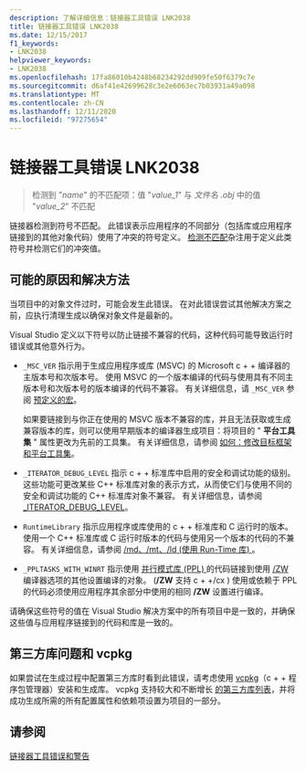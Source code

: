 ```yaml
---
description: 了解详细信息：链接器工具错误 LNK2038
title: 链接器工具错误 LNK2038
ms.date: 12/15/2017
f1_keywords:
- LNK2038
helpviewer_keywords:
- LNK2038
ms.openlocfilehash: 17fa86010b4248b68234292dd909fe50f6379c7e
ms.sourcegitcommit: d6af41e42699628c3e2e6063ec7b03931a49a098
ms.translationtype: MT
ms.contentlocale: zh-CN
ms.lasthandoff: 12/11/2020
ms.locfileid: "97275654"
---
```

# <a name="linker-tools-error-lnk2038"></a>链接器工具错误 LNK2038

> 检测到 "*name*" 的不匹配项：值 "*value_1*" 与 *文件名 .obj* 中的值 "*value_2*" 不匹配

链接器检测到符号不匹配。 此错误表示应用程序的不同部分（包括库或应用程序链接到的其他对象代码）使用了冲突的符号定义。 [检测不匹配](../../preprocessor/detect-mismatch.md)杂注用于定义此类符号并检测它们的冲突值。

## <a name="possible-causes-and-solutions"></a>可能的原因和解决方法

当项目中的对象文件过时，可能会发生此错误。 在对此错误尝试其他解决方案之前，应执行清理生成以确保对象文件是最新的。

Visual Studio 定义以下符号以防止链接不兼容的代码，这种代码可能导致运行时错误或其他意外行为。

- `_MSC_VER` 指示用于生成应用程序或库 (MSVC) 的 Microsoft c + + 编译器的主版本号和次版本号。 使用 MSVC 的一个版本编译的代码与使用具有不同主版本号和次版本号的版本编译的代码不兼容。 有关详细信息，请 `_MSC_VER` 参阅 [预定义的宏](../../preprocessor/predefined-macros.md)。

   如果要链接到与你正在使用的 MSVC 版本不兼容的库，并且无法获取或生成兼容版本的库，则可以使用早期版本的编译器生成项目：将项目的 " **平台工具集** " 属性更改为先前的工具集。 有关详细信息，请参阅 [如何：修改目标框架和平台工具集](../../build/how-to-modify-the-target-framework-and-platform-toolset.md)。

- `_ITERATOR_DEBUG_LEVEL` 指示 c + + 标准库中启用的安全和调试功能的级别。 这些功能可更改某些 C++ 标准库对象的表示方式，从而使它们与使用不同的安全和调试功能的 C++ 标准库对象不兼容。 有关详细信息，请参阅 [_ITERATOR_DEBUG_LEVEL](../../standard-library/iterator-debug-level.md)。

- `RuntimeLibrary` 指示应用程序或库使用的 c + + 标准库和 C 运行时的版本。 使用一个 C++ 标准库或 C 运行时版本的代码与使用另一个版本的代码的不兼容。 有关详细信息，请参阅 [/md、/mt、/ld (使用 Run-Time 库) ](../../build/reference/md-mt-ld-use-run-time-library.md)。

- `_PPLTASKS_WITH_WINRT` 指示使用 [并行模式库 (PPL) ](../../parallel/concrt/parallel-patterns-library-ppl.md) 的代码链接到使用 [/ZW](../../build/reference/zw-windows-runtime-compilation.md) 编译器选项的其他设置编译的对象。  (**/ZW** 支持 c + +/cx ) 使用或依赖于 PPL 的代码必须使用应用程序其余部分中使用的相同 **/ZW** 设置进行编译。

请确保这些符号的值在 Visual Studio 解决方案中的所有项目中是一致的，并确保这些值与应用程序链接到的代码和库是一致的。

## <a name="third-party-library-issues-and-vcpkg"></a>第三方库问题和 vcpkg

如果尝试在生成过程中配置第三方库时看到此错误，请考虑使用 [vcpkg](../../build/vcpkg.md)（c + + 程序包管理器）安装和生成库。 vcpkg 支持较大和不断增长 [的第三方库列表](https://github.com/Microsoft/vcpkg/tree/master/ports)，并将成功生成所需的所有配置属性和依赖项设置为项目的一部分。

## <a name="see-also"></a>请参阅

[链接器工具错误和警告](../../error-messages/tool-errors/linker-tools-errors-and-warnings.md)
